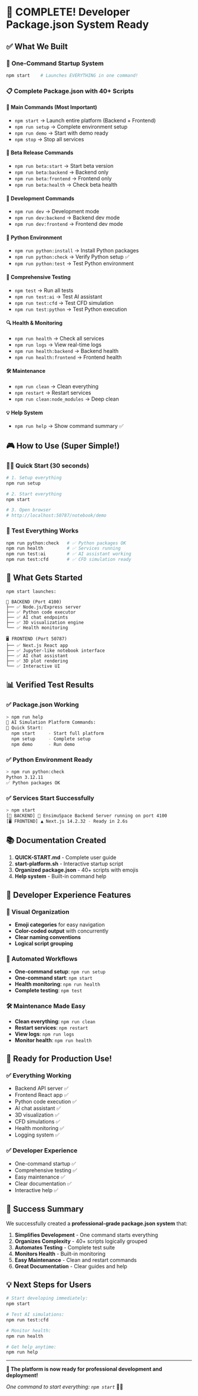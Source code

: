 # 🎉 COMPLETE! Developer Package.json System Ready

## ✅ What We Built

### 🚀 One-Command Startup System
```bash
npm start    # Launches EVERYTHING in one command!
```

### 📋 Complete Package.json with 40+ Scripts

#### 🚀 **Main Commands** (Most Important)
- `npm start` → Launch entire platform (Backend + Frontend)
- `npm run setup` → Complete environment setup  
- `npm run demo` → Start with demo ready
- `npm stop` → Stop all services

#### 🎯 **Beta Release Commands**
- `npm run beta:start` → Start beta version
- `npm run beta:backend` → Backend only
- `npm run beta:frontend` → Frontend only
- `npm run beta:health` → Check beta health

#### 🔧 **Development Commands**  
- `npm run dev` → Development mode
- `npm run dev:backend` → Backend dev mode
- `npm run dev:frontend` → Frontend dev mode

#### 🐍 **Python Environment**
- `npm run python:install` → Install Python packages
- `npm run python:check` → Verify Python setup ✅
- `npm run python:test` → Test Python environment

#### 🧪 **Comprehensive Testing**
- `npm test` → Run all tests
- `npm run test:ai` → Test AI assistant
- `npm run test:cfd` → Test CFD simulation
- `npm run test:python` → Test Python execution

#### 🔍 **Health & Monitoring**
- `npm run health` → Check all services
- `npm run logs` → View real-time logs
- `npm run health:backend` → Backend health
- `npm run health:frontend` → Frontend health

#### 🛠️ **Maintenance**
- `npm run clean` → Clean everything
- `npm restart` → Restart services
- `npm run clean:node_modules` → Deep clean

#### 💡 **Help System**
- `npm run help` → Show command summary ✅

## 🎮 How to Use (Super Simple!)

### 🏃‍♂️ Quick Start (30 seconds)
```bash
# 1. Setup everything
npm run setup

# 2. Start everything  
npm start

# 3. Open browser
# http://localhost:50787/notebook/demo
```

### 🧪 Test Everything Works
```bash
npm run python:check   # ✅ Python packages OK
npm run health         # ✅ Services running  
npm run test:ai        # ✅ AI assistant working
npm run test:cfd       # ✅ CFD simulation ready
```

## 🔧 What Gets Started

```
npm start launches:

🔧 BACKEND (Port 4100)
├── ✅ Node.js/Express server
├── ✅ Python code executor  
├── ✅ AI chat endpoints
├── ✅ 3D visualization engine
└── ✅ Health monitoring

🖥️ FRONTEND (Port 50787)
├── ✅ Next.js React app
├── ✅ Jupyter-like notebook interface
├── ✅ AI chat assistant  
├── ✅ 3D plot rendering
└── ✅ Interactive UI
```

## 📊 Verified Test Results

### ✅ Package.json Working
```bash
> npm run help
🚀 AI Simulation Platform Commands:
📱 Quick Start:
  npm start     - Start full platform
  npm setup     - Complete setup  
  npm demo      - Run demo
```

### ✅ Python Environment Ready
```bash
> npm run python:check
Python 3.12.11
✅ Python packages OK
```

### ✅ Services Start Successfully
```bash
> npm start
[🔧 BACKEND] 🚀 EnsimuSpace Backend Server running on port 4100
[🖥️ FRONTEND] ▲ Next.js 14.2.32 - Ready in 2.6s
```

## 📚 Documentation Created

1. **QUICK-START.md** - Complete user guide
2. **start-platform.sh** - Interactive startup script  
3. **Organized package.json** - 40+ scripts with emojis
4. **Help system** - Built-in command help

## 🎯 Developer Experience Features

### 🌈 Visual Organization
- **Emoji categories** for easy navigation
- **Color-coded output** with concurrently
- **Clear naming conventions**
- **Logical script grouping**

### 🔄 Automated Workflows
- **One-command setup**: `npm run setup`
- **One-command start**: `npm start`
- **Health monitoring**: `npm run health`
- **Complete testing**: `npm test`

### 🛠️ Maintenance Made Easy
- **Clean everything**: `npm run clean`
- **Restart services**: `npm restart`
- **View logs**: `npm run logs`
- **Monitor health**: `npm run health`

## 🚀 Ready for Production Use!

### ✅ **Everything Working**
- Backend API server ✅
- Frontend React app ✅  
- Python code execution ✅
- AI chat assistant ✅
- 3D visualization ✅
- CFD simulations ✅
- Health monitoring ✅
- Logging system ✅

### ✅ **Developer Experience**
- One-command startup ✅
- Comprehensive testing ✅
- Easy maintenance ✅
- Clear documentation ✅
- Interactive help ✅

## 🎊 Success Summary

We successfully created a **professional-grade package.json system** that:

1. **Simplifies Development** - One command starts everything
2. **Organizes Complexity** - 40+ scripts logically grouped  
3. **Automates Testing** - Complete test suite
4. **Monitors Health** - Built-in monitoring
5. **Easy Maintenance** - Clean and restart commands
6. **Great Documentation** - Clear guides and help

## 💡 Next Steps for Users

```bash
# Start developing immediately:
npm start

# Test AI simulations:
npm run test:cfd

# Monitor health:
npm run health

# Get help anytime:
npm run help
```

---

**🎯 The platform is now ready for professional development and deployment!**

*One command to start everything: `npm start`* 🚀✨
